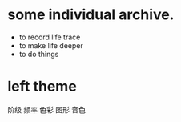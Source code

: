
# some individual archive.

* to record life trace
* to make life deeper
* to do things 

# left theme
阶级
频率
色彩
图形
音色